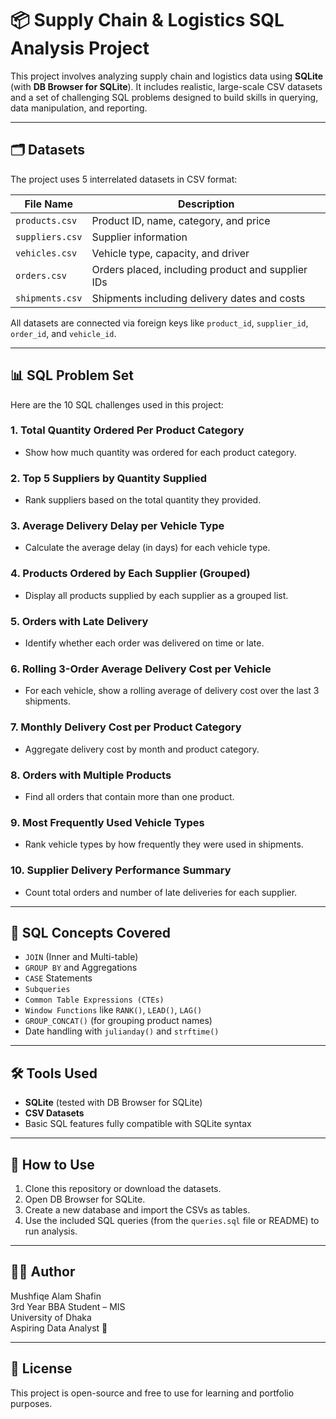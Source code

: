 # 📦 Supply Chain & Logistics SQL Analysis Project

This project involves analyzing supply chain and logistics data using **SQLite** (with **DB Browser for SQLite**). It includes realistic, large-scale CSV datasets and a set of challenging SQL problems designed to build skills in querying, data manipulation, and reporting.

---

## 🗂️ Datasets

The project uses 5 interrelated datasets in CSV format:

| File Name        | Description                           |
|------------------|---------------------------------------|
| `products.csv`    | Product ID, name, category, and price |
| `suppliers.csv`   | Supplier information                  |
| `vehicles.csv`    | Vehicle type, capacity, and driver    |
| `orders.csv`      | Orders placed, including product and supplier IDs |
| `shipments.csv`   | Shipments including delivery dates and costs |

All datasets are connected via foreign keys like `product_id`, `supplier_id`, `order_id`, and `vehicle_id`.

---

## 📊 SQL Problem Set

Here are the 10 SQL challenges used in this project:

### 1. Total Quantity Ordered Per Product Category
- Show how much quantity was ordered for each product category.

### 2. Top 5 Suppliers by Quantity Supplied
- Rank suppliers based on the total quantity they provided.

### 3. Average Delivery Delay per Vehicle Type
- Calculate the average delay (in days) for each vehicle type.

### 4. Products Ordered by Each Supplier (Grouped)
- Display all products supplied by each supplier as a grouped list.

### 5. Orders with Late Delivery
- Identify whether each order was delivered on time or late.

### 6. Rolling 3-Order Average Delivery Cost per Vehicle
- For each vehicle, show a rolling average of delivery cost over the last 3 shipments.

### 7. Monthly Delivery Cost per Product Category
- Aggregate delivery cost by month and product category.

### 8. Orders with Multiple Products
- Find all orders that contain more than one product.

### 9. Most Frequently Used Vehicle Types
- Rank vehicle types by how frequently they were used in shipments.

### 10. Supplier Delivery Performance Summary
- Count total orders and number of late deliveries for each supplier.

---

## 🧠 SQL Concepts Covered

- `JOIN` (Inner and Multi-table)
- `GROUP BY` and Aggregations
- `CASE` Statements
- `Subqueries`
- `Common Table Expressions (CTEs)`
- `Window Functions` like `RANK()`, `LEAD()`, `LAG()`
- `GROUP_CONCAT()` (for grouping product names)
- Date handling with `julianday()` and `strftime()`

---

## 🛠 Tools Used

- **SQLite** (tested with DB Browser for SQLite)
- **CSV Datasets**
- Basic SQL features fully compatible with SQLite syntax

---

## 📁 How to Use

1. Clone this repository or download the datasets.
2. Open DB Browser for SQLite.
3. Create a new database and import the CSVs as tables.
4. Use the included SQL queries (from the `queries.sql` file or README) to run analysis.

---

## 👨‍💻 Author

Mushfiqe Alam Shafin  
3rd Year BBA Student – MIS  
University of Dhaka  
Aspiring Data Analyst 🚀

---

## 📜 License

This project is open-source and free to use for learning and portfolio purposes.
